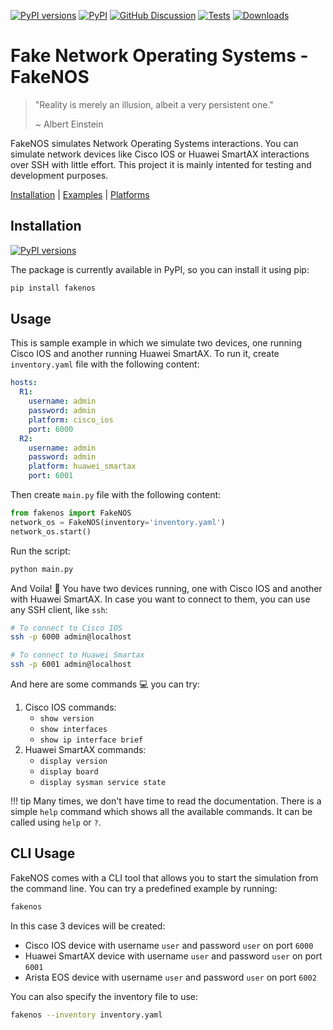 [![PyPI versions][pypi-pyversion-badge]][pypi-pyversion-link]
[![PyPI][pypi-latest-release-badge]][pypi-latest-release-link]
[![GitHub Discussion][github-discussions-badge]][github-discussions-link]
[![Tests][github-tests-badge]][github-tests-link]
[![Downloads][pepy-downloads-badge]][pepy-downloads-link]

# Fake Network Operating Systems - FakeNOS

> "Reality is merely an illusion, albeit a very persistent one."
>
> ~ Albert Einstein

FakeNOS simulates Network Operating Systems interactions. You can simulate 
network devices like Cisco IOS or Huawei SmartAX interactions over
SSH with little effort. This project it is mainly intented for testing 
and development purposes.

[Installation](usage/installation.en.md) | [Examples](examples.en.md) | [Platforms](platforms.en.md)


## Installation
[![PyPI versions][pypi-pyversion-badge]][pypi-pyversion-link]

The package is currently available in PyPI, so you can install it using pip:
```bash
pip install fakenos
```


## Usage
This is sample example in which we simulate two devices, one running Cisco IOS 
and another running Huawei SmartAX. To run it, create `inventory.yaml` file with
the following content:
```yaml
hosts:
  R1:
    username: admin
    password: admin
    platform: cisco_ios
    port: 6000
  R2:
    username: admin
    password: admin
    platform: huawei_smartax
    port: 6001
``` 

Then create `main.py` file with the following content:
```python
from fakenos import FakeNOS
network_os = FakeNOS(inventory='inventory.yaml')
network_os.start()
```

Run the script:
```bash
python main.py
```

And Voila! :dizzy: You have two devices running, one with Cisco IOS and another with Huawei SmartAX.
In case you want to connect to them, you can use any SSH client, like `ssh`:
```bash
# To connect to Cisco IOS
ssh -p 6000 admin@localhost

# To connect to Huawei Smartax
ssh -p 6001 admin@localhost
```

And here are some commands :computer: you can try:

1. Cisco IOS commands:
    - `show version`
    - `show interfaces`
    - `show ip interface brief`
2. Huawei SmartAX commands:
    - `display version`
    - `display board`
    - `display sysman service state`

!!! tip
    Many times, we don't have time to read the documentation. There is a simple `help` command which shows all the available commands. It can be called using `help` or `?`.

## CLI Usage
FakeNOS comes with a CLI tool that allows you to start the simulation from the
command line. You can try a predefined example by running:
```bash
fakenos
```

In this case 3 devices will be created:
- Cisco IOS device with username `user` and password `user` on port `6000`
- Huawei SmartAX device with username `user` and password `user` on port `6001`
- Arista EOS device with username `user` and password `user` on port `6002`

You can also specify the inventory file to use:
```bash
fakenos --inventory inventory.yaml
```



[github-discussions-link]:     https://github.com/fakenos/fakenos/discussions
[github-discussions-badge]:    https://img.shields.io/static/v1?label=Discussions&message=Ask&color=blue&logo=github
[black-badge]:                 https://img.shields.io/badge/code%20style-black-000000.svg
[black-link]:                  https://github.com/psf/black
[pypi-pyversion-link]:         https://pypi.python.org/pypi/fakenos/
[pypi-pyversion-badge]:        https://img.shields.io/pypi/pyversions/fakenos.svg
[pepy-downloads-link]:         https://pepy.tech/project/fakenos
[pepy-downloads-badge]:        https://pepy.tech/badge/fakenos
[github-tests-badge]:          https://github.com/fakenos/fakenos/actions/workflows/main.yml/badge.svg
[github-tests-link]:           https://github.com/fakenos/fakenos/actions
[pypi-latest-release-badge]:   https://img.shields.io/pypi/v/fakenos.svg
[pypi-latest-release-link]:    https://pypi.python.org/pypi/fakenos
